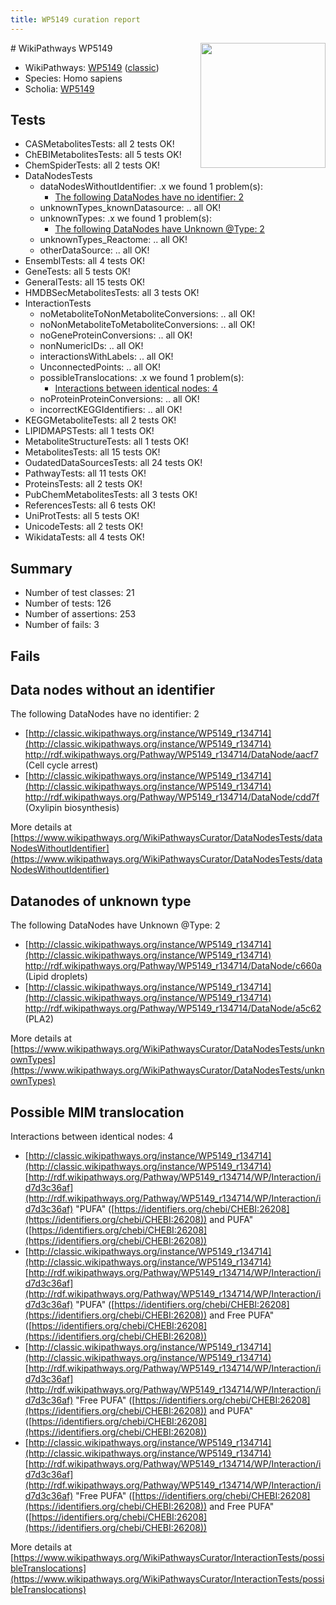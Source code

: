 ```yaml
---
title: WP5149 curation report
---
```


<img style="float: right; width: 200px" src="https://upload.wikimedia.org/wikipedia/commons/thumb/8/83/Wplogo_with_text_500.png/640px-Wplogo_with_text_500.png" />
# WikiPathways WP5149

* WikiPathways: [WP5149](https://wikipathways.org/pathways/WP5149) ([classic](https://classic.wikipathways.org/instance/WP5149))
* Species: Homo sapiens
* Scholia: [WP5149](https://scholia.toolforge.org/wikipathways/WP5149)
## Tests
* CASMetabolitesTests: all 2 tests OK!
* ChEBIMetabolitesTests: all 5 tests OK!
* ChemSpiderTests: all 2 tests OK!
* DataNodesTests
    * dataNodesWithoutIdentifier: .x we found 1 problem(s):
        * [The following DataNodes have no identifier: 2](#d2d32fa1)
    * unknownTypes_knownDatasource: .. all OK!
    * unknownTypes: .x we found 1 problem(s):
        * [The following DataNodes have Unknown @Type: 2](#839973e0)
    * unknownTypes_Reactome: .. all OK!
    * otherDataSource: .. all OK!
* EnsemblTests: all 4 tests OK!
* GeneTests: all 5 tests OK!
* GeneralTests: all 15 tests OK!
* HMDBSecMetabolitesTests: all 3 tests OK!
* InteractionTests
    * noMetaboliteToNonMetaboliteConversions: .. all OK!
    * noNonMetaboliteToMetaboliteConversions: .. all OK!
    * noGeneProteinConversions: .. all OK!
    * nonNumericIDs: .. all OK!
    * interactionsWithLabels: .. all OK!
    * UnconnectedPoints: .. all OK!
    * possibleTranslocations: .x we found 1 problem(s):
        * [Interactions between identical nodes: 4](#1c118209)
    * noProteinProteinConversions: .. all OK!
    * incorrectKEGGIdentifiers: .. all OK!
* KEGGMetaboliteTests: all 2 tests OK!
* LIPIDMAPSTests: all 1 tests OK!
* MetaboliteStructureTests: all 1 tests OK!
* MetabolitesTests: all 15 tests OK!
* OudatedDataSourcesTests: all 24 tests OK!
* PathwayTests: all 11 tests OK!
* ProteinsTests: all 2 tests OK!
* PubChemMetabolitesTests: all 3 tests OK!
* ReferencesTests: all 6 tests OK!
* UniProtTests: all 5 tests OK!
* UnicodeTests: all 2 tests OK!
* WikidataTests: all 4 tests OK!


## Summary

* Number of test classes: 21
* Number of tests: 126
* Number of assertions: 253
* Number of fails: 3

## Fails

<a name="d2d32fa1" />

## Data nodes without an identifier

The following DataNodes have no identifier: 2

* [http://classic.wikipathways.org/instance/WP5149_r134714](http://classic.wikipathways.org/instance/WP5149_r134714) http://rdf.wikipathways.org/Pathway/WP5149_r134714/DataNode/aacf7 (Cell cycle
arrest)
* [http://classic.wikipathways.org/instance/WP5149_r134714](http://classic.wikipathways.org/instance/WP5149_r134714) http://rdf.wikipathways.org/Pathway/WP5149_r134714/DataNode/cdd7f (Oxylipin
biosynthesis)


More details at [https://www.wikipathways.org/WikiPathwaysCurator/DataNodesTests/dataNodesWithoutIdentifier](https://www.wikipathways.org/WikiPathwaysCurator/DataNodesTests/dataNodesWithoutIdentifier)

<a name="839973e0" />

## Datanodes of unknown type

The following DataNodes have Unknown @Type: 2

* [http://classic.wikipathways.org/instance/WP5149_r134714](http://classic.wikipathways.org/instance/WP5149_r134714) http://rdf.wikipathways.org/Pathway/WP5149_r134714/DataNode/c660a (Lipid droplets)
* [http://classic.wikipathways.org/instance/WP5149_r134714](http://classic.wikipathways.org/instance/WP5149_r134714) http://rdf.wikipathways.org/Pathway/WP5149_r134714/DataNode/a5c62 (PLA2)


More details at [https://www.wikipathways.org/WikiPathwaysCurator/DataNodesTests/unknownTypes](https://www.wikipathways.org/WikiPathwaysCurator/DataNodesTests/unknownTypes)

<a name="1c118209" />

## Possible MIM translocation

Interactions between identical nodes: 4

* [http://classic.wikipathways.org/instance/WP5149_r134714](http://classic.wikipathways.org/instance/WP5149_r134714) [http://rdf.wikipathways.org/Pathway/WP5149_r134714/WP/Interaction/id7d3c36af](http://rdf.wikipathways.org/Pathway/WP5149_r134714/WP/Interaction/id7d3c36af) "PUFA" ([https://identifiers.org/chebi/CHEBI:26208](https://identifiers.org/chebi/CHEBI:26208)) and 
PUFA" ([https://identifiers.org/chebi/CHEBI:26208](https://identifiers.org/chebi/CHEBI:26208))
* [http://classic.wikipathways.org/instance/WP5149_r134714](http://classic.wikipathways.org/instance/WP5149_r134714) [http://rdf.wikipathways.org/Pathway/WP5149_r134714/WP/Interaction/id7d3c36af](http://rdf.wikipathways.org/Pathway/WP5149_r134714/WP/Interaction/id7d3c36af) "PUFA" ([https://identifiers.org/chebi/CHEBI:26208](https://identifiers.org/chebi/CHEBI:26208)) and 
Free PUFA" ([https://identifiers.org/chebi/CHEBI:26208](https://identifiers.org/chebi/CHEBI:26208))
* [http://classic.wikipathways.org/instance/WP5149_r134714](http://classic.wikipathways.org/instance/WP5149_r134714) [http://rdf.wikipathways.org/Pathway/WP5149_r134714/WP/Interaction/id7d3c36af](http://rdf.wikipathways.org/Pathway/WP5149_r134714/WP/Interaction/id7d3c36af) "Free PUFA" ([https://identifiers.org/chebi/CHEBI:26208](https://identifiers.org/chebi/CHEBI:26208)) and 
PUFA" ([https://identifiers.org/chebi/CHEBI:26208](https://identifiers.org/chebi/CHEBI:26208))
* [http://classic.wikipathways.org/instance/WP5149_r134714](http://classic.wikipathways.org/instance/WP5149_r134714) [http://rdf.wikipathways.org/Pathway/WP5149_r134714/WP/Interaction/id7d3c36af](http://rdf.wikipathways.org/Pathway/WP5149_r134714/WP/Interaction/id7d3c36af) "Free PUFA" ([https://identifiers.org/chebi/CHEBI:26208](https://identifiers.org/chebi/CHEBI:26208)) and 
Free PUFA" ([https://identifiers.org/chebi/CHEBI:26208](https://identifiers.org/chebi/CHEBI:26208))


More details at [https://www.wikipathways.org/WikiPathwaysCurator/InteractionTests/possibleTranslocations](https://www.wikipathways.org/WikiPathwaysCurator/InteractionTests/possibleTranslocations)

